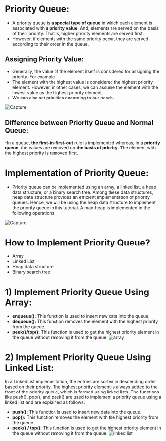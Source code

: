 # Priority Queue:

- A priority queue is **a special type of queue** in which each element is associated with **a priority value**. And, elements are served on the basis of their priority. That is, higher priority elements are served first.
- However, if elements with the same priority occur, they are served according to their order in the queue.

## Assigning Priority Value:
- Generally, the value of the element itself is considered for assigning the priority. For example,
- The element with the highest value is considered the highest priority element. However, in other cases, we can assume the element with the lowest value as the highest priority element.
- We can also set priorities according to our needs.

![Capture](https://user-images.githubusercontent.com/64387352/195920170-02106408-68cc-4b4c-8e49-c69be374ca2a.PNG)


## Difference between Priority Queue and Normal Queue:
-In a queue, **the first-in-first-out** rule is implemented whereas, in a **priority queue**, the values are removed on **the basis of priority**. The element with the highest priority is removed first.

# Implementation of Priority Queue:
- Priority queue can be implemented using an array, a linked list, a heap data structure, or a binary search tree. Among these data structures, heap data structure provides an efficient implementation of priority queues.
Hence, we will be using the heap data structure to implement the priority queue in this tutorial. A max-heap is implemented in the following operations.


![Capture](https://user-images.githubusercontent.com/64387352/195919467-503b0a2a-8cdc-4c53-a39d-2b32951ff941.png)

# How to Implement Priority Queue? 
- Array
- Linked List
- Heap data structure
- Binary search tree

# 1) Implement Priority Queue Using Array: 
- **enqueue():** This function is used to insert new data into the queue.
- **dequeue():** This function removes the element with the highest priority from the queue.
- **peek()/top():** This function is used to get the highest priority element in the queue without removing it from the queue.
![array](https://user-images.githubusercontent.com/64387352/195971655-84c26619-f160-41db-85d0-88e438f99eff.PNG)

# 2) Implement Priority Queue Using Linked List: 
In a LinkedList implementation, the entries are sorted in descending order based on their priority. The highest priority element is always added to the front of the priority queue, which is formed using linked lists. The functions like push(), pop(), and peek() are used to implement a priority queue using a linked list and are explained as follows:

- **push():** This function is used to insert new data into the queue.
- **pop():** This function removes the element with the highest priority from the queue.
- **peek() / top():** This function is used to get the highest priority element in the queue without removing it from the queue.
 ![linked list](https://user-images.githubusercontent.com/64387352/195971760-5a4a3316-93d1-47ee-9f40-b9096ec064ac.PNG)

